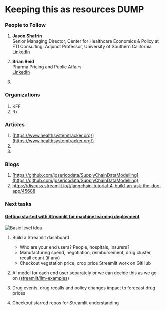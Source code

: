 # Keeping this as resources DUMP

### People to Follow

1. **Jason Shafrin**  
   Senior Managing Director, Center for Healthcare Economics & Policy at FTI Consulting; Adjunct Professor, University of Southern California  
   [LinkedIn](https://www.linkedin.com/in/jason-shafrin-9310194/)

2. **Brian Reid**  
   Pharma Pricing and Public Affairs  
   [LinkedIn](https://www.linkedin.com/in/brianbreid/)

3. 

### Organizations

1. KFF
2. Rx

### Articles

1. [https://www.healthsystemtracker.org/](https://www.healthsystemtracker.org/)
2. 
3. 

### Blogs

1. [https://github.com/josericodata/SupplyChainDataModelling](https://github.com/josericodata/SupplyChainDataModelling)
2. https://discuss.streamlit.io/t/langchain-tutorial-4-build-an-ask-the-doc-app/45688

### Next tasks

#### [Getting started with Streamlit for machine learning deployment](https://medium.com/@alidu143/getting-started-with-streamlit-for-machine-learning-deployment-532e468567ce)
![Basic level idea](https://miro.medium.com/v2/resize:fit:720/format:webp/1*6CU8l5D1gUlTaNDtA3jL3g.jpeg)

1. Build a Streamlit dashboard  
   - Who are your end users? People, hospitals, insurers?  
   - Manufacturing spend, negotiation, reimbursement, drug cluster, recall count (if any)  
   - Checkout vegetation price, crop price Streamlit work on GitHub

2. AI model for each end user separately or we can decide this as we go on ([streamlit/llm-examples](https://github.com/streamlit/llm-examples))
3. Drug events, drug recalls and policy changes impact to forecast drug prices
4. Checkout starred repos for Streamlit understanding
